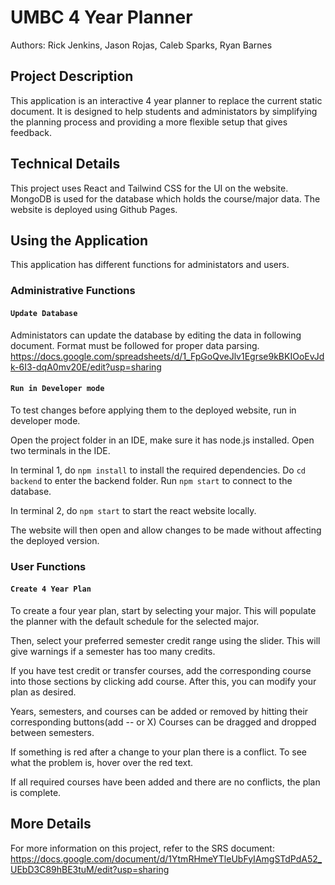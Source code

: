 # UMBC 4 Year Planner
Authors: Rick Jenkins, Jason Rojas, Caleb Sparks, Ryan Barnes

## Project Description

This application is an interactive 4 year planner to replace the current static document.
It is designed to help students and administators by simplifying the planning process and providing a more flexible setup that gives feedback.

## Technical Details
This project uses React and Tailwind CSS for the UI on the website.
MongoDB is used for the database which holds the course/major data.
The website is deployed using Github Pages.

## Using the Application
This application has different functions for administators and users.

### Administrative Functions

#### `Update Database`
Administators can update the database by editing the data in following document. Format must be followed for proper data parsing.
https://docs.google.com/spreadsheets/d/1_FpGoQveJlv1Egrse9kBKIOoEvJdk-6I3-dqA0mv20E/edit?usp=sharing

#### `Run in Developer mode`
To test changes before applying them to the deployed website, run in developer mode.

Open the project folder in an IDE, make sure it has node.js installed.
Open two terminals in the IDE.

In terminal 1, do `npm install` to install the required dependencies.
Do `cd backend` to enter the backend folder.
Run `npm start` to connect to the database.

In terminal 2, do `npm start` to start the react website locally.

The website will then open and allow changes to be made without affecting the deployed version.

### User Functions

#### `Create 4 Year Plan`
To create a four year plan, start by selecting your major. 
This will populate the planner with the default schedule for the selected major.

Then, select your preferred semester credit range using the slider.
This will give warnings if a semester has too many credits.

If you have test credit or transfer courses, add the corresponding course into those sections by clicking add course.
After this, you can modify your plan as desired.

Years, semesters, and courses can be added or removed by hitting their corresponding buttons(add -- or X)
Courses can be dragged and dropped between semesters.

If something is red after a change to your plan there is a conflict.
To see what the problem is, hover over the red text.

If all required courses have been added and there are no conflicts, the plan is complete.

## More Details
For more information on this project, refer to the SRS document: https://docs.google.com/document/d/1YtmRHmeYTleUbFyIAmgSTdPdA52_UEbD3C89hBE3tuM/edit?usp=sharing


